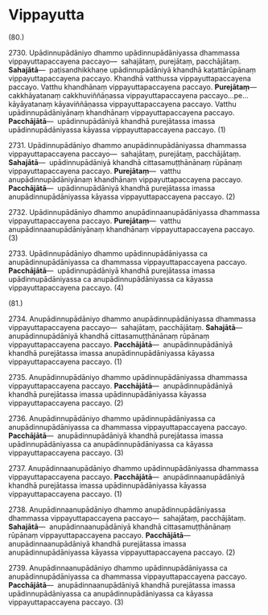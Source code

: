 

# Vippayutta






(80.)

2730\. Upādinnupādāniyo dhammo upādinnupādāniyassa dhammassa vippayuttapaccayena paccayo—  sahajātaṃ, purejātaṃ, pacchājātaṃ. **Sahajātā**—  paṭisandhikkhaṇe upādinnupādāniyā khandhā kaṭattārūpānaṃ vippayuttapaccayena paccayo. Khandhā vatthussa vippayuttapaccayena paccayo. Vatthu khandhānaṃ vippayuttapaccayena paccayo. **Purejātaṃ**—  cakkhāyatanaṃ cakkhuviññāṇassa vippayuttapaccayena paccayo…pe…  kāyāyatanaṃ kāyaviññāṇassa vippayuttapaccayena paccayo. Vatthu upādinnupādāniyānaṃ khandhānaṃ vippayuttapaccayena paccayo. **Pacchājātā**—  upādinnupādāniyā khandhā purejātassa imassa upādinnupādāniyassa kāyassa vippayuttapaccayena paccayo. (1)

2731\. Upādinnupādāniyo dhammo anupādinnupādāniyassa dhammassa vippayuttapaccayena paccayo—  sahajātaṃ, purejātaṃ, pacchājātaṃ. **Sahajātā**—  upādinnupādāniyā khandhā cittasamuṭṭhānānaṃ rūpānaṃ vippayuttapaccayena paccayo. **Purejātaṃ**—  vatthu anupādinnupādāniyānaṃ khandhānaṃ vippayuttapaccayena paccayo. **Pacchājātā**—  upādinnupādāniyā khandhā purejātassa imassa anupādinnupādāniyassa kāyassa vippayuttapaccayena paccayo. (2)

2732\. Upādinnupādāniyo dhammo anupādinnaanupādāniyassa dhammassa vippayuttapaccayena paccayo. **Purejātaṃ**—  vatthu anupādinnaanupādāniyānaṃ khandhānaṃ vippayuttapaccayena paccayo. (3)

2733\. Upādinnupādāniyo dhammo upādinnupādāniyassa ca anupādinnupādāniyassa ca dhammassa vippayuttapaccayena paccayo. **Pacchājātā**—  upādinnupādāniyā khandhā purejātassa imassa upādinnupādāniyassa ca anupādinnupādāniyassa ca kāyassa vippayuttapaccayena paccayo. (4)

(81.)

2734\. Anupādinnupādāniyo dhammo anupādinnupādāniyassa dhammassa vippayuttapaccayena paccayo—  sahajātaṃ, pacchājātaṃ. **Sahajātā**—  anupādinnupādāniyā khandhā cittasamuṭṭhānānaṃ rūpānaṃ vippayuttapaccayena paccayo. **Pacchājātā**—  anupādinnupādāniyā khandhā purejātassa imassa anupādinnupādāniyassa kāyassa vippayuttapaccayena paccayo. (1)

2735\. Anupādinnupādāniyo dhammo upādinnupādāniyassa dhammassa vippayuttapaccayena paccayo. **Pacchājātā**—  anupādinnupādāniyā khandhā purejātassa imassa upādinnupādāniyassa kāyassa vippayuttapaccayena paccayo. (2)

2736\. Anupādinnupādāniyo dhammo upādinnupādāniyassa ca anupādinnupādāniyassa ca dhammassa vippayuttapaccayena paccayo. **Pacchājātā**—  anupādinnupādāniyā khandhā purejātassa imassa upādinnupādāniyassa ca anupādinnupādāniyassa ca kāyassa vippayuttapaccayena paccayo. (3)

2737\. Anupādinnaanupādāniyo dhammo upādinnupādāniyassa dhammassa vippayuttapaccayena paccayo. **Pacchājātā**—  anupādinnaanupādāniyā khandhā purejātassa imassa upādinnupādāniyassa kāyassa vippayuttapaccayena paccayo. (1)

2738\. Anupādinnaanupādāniyo dhammo anupādinnupādāniyassa dhammassa vippayuttapaccayena paccayo—  sahajātaṃ, pacchājātaṃ. **Sahajātā**—  anupādinnaanupādāniyā khandhā cittasamuṭṭhānānaṃ rūpānaṃ vippayuttapaccayena paccayo. **Pacchājātā**—  anupādinnaanupādāniyā khandhā purejātassa imassa anupādinnupādāniyassa kāyassa vippayuttapaccayena paccayo. (2)

2739\. Anupādinnaanupādāniyo dhammo upādinnupādāniyassa ca anupādinnupādāniyassa ca dhammassa vippayuttapaccayena paccayo. **Pacchājātā**—  anupādinnaanupādāniyā khandhā purejātassa imassa upādinnupādāniyassa ca anupādinnupādāniyassa ca kāyassa vippayuttapaccayena paccayo. (3)



